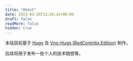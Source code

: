 ```yaml
---
title: "About"
date: 2023-03-26T13:26:43+08:00
draft: false
readMore: false
hidden: true
---
```


本站目前基于 [Hugo](https://gohugo.io/) 及 [Vno-Hugo (RedContritio Edition)](https://github.com/RedContritio/Vno-Hugo) 制作。

后续将用于发布一些个人的技术随想等。
